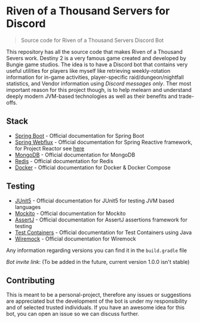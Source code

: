 # Riven of a Thousand Servers for Discord
> Source code for Riven of a Thousand Servers Discord Bot

This repository has all the source code that makes Riven of a Thousand Severs work. Destiny 2 is a very famous game created and developed by Bungie game studios. The idea is to have a Discord bot that contains very useful utilities for players like myself like retrieving weekly-rotation information for in-game activities, player-specific raid/dungeon/nightfall statistics, and Vendor information using _Discord messages only_. Ther most important reason for this project though, is to help melearn and understand deeply modern JVM-based technologies as well as their benefits and trade-offs.

## Stack
  - [Spring Boot](https://spring.io/projects/spring-boot) - Official documentation for Spring Boot
  - [Spring Webflux](https://spring.io/reactive) - Official documentation for Spring Reactive framework, for Project Reactor see [here](https://projectreactor.io/)
  - [MongoDB](https://www.mongodb.com/) - Official documentation for MongoDB
  - [Redis](https://redis.io/) - Official documentation for Redis
  - [Docker](https://www.docker.com/) - Official documentation for Docker & Docker Compose
## Testing
  - [JUnit5](https://junit.org/junit5/) - Official documentation for JUnit5 for testing JVM based languages
  - [Mockito](https://site.mockito.org/) - Official documentation for Mockito
  - [AssertJ](https://assertj.github.io/doc/) - Official documentation for AssertJ assertions framework for testing
  - [Test Containers](https://java.testcontainers.org/) - Official documentation for Test Containers using Java
  - [Wiremock](https://wiremock.org/docs/) - Official documentation for Wiremock

Any information regarding versions you can find it in the `build.gradle` file

_Bot invite link_: (To be added in the future, current version 1.0.0 isn't stable)

## Contributing
This is meant to be a personal-project, therefore any issues or suggestions are appreciated but the development of the bot is under my responsibility and of selected trusted individuals. If you have an awesome idea for this bot, you can open an issue so we can discuss further.
